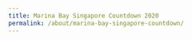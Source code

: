 ```yaml
---
title: Marina Bay Singapore Countdown 2020
permalink: /about/marina-bay-singapore-countdown/
---
```


